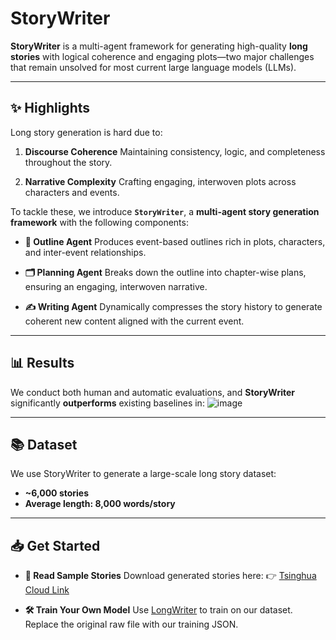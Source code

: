 # StoryWriter

**StoryWriter** is a multi-agent framework for generating high-quality **long stories** with logical coherence and engaging plots—two major challenges that remain unsolved for most current large language models (LLMs).

---

## ✨ Highlights

Long story generation is hard due to:

1. **Discourse Coherence**
   Maintaining consistency, logic, and completeness throughout the story.

2. **Narrative Complexity**
   Crafting engaging, interwoven plots across characters and events.

To tackle these, we introduce **`StoryWriter`**, a **multi-agent story generation framework** with the following components:

* **🧠 Outline Agent**
  Produces event-based outlines rich in plots, characters, and inter-event relationships.

* **🗂️ Planning Agent**
  Breaks down the outline into chapter-wise plans, ensuring an engaging, interwoven narrative.

* **✍️ Writing Agent**
  Dynamically compresses the story history to generate coherent new content aligned with the current event.

---

## 📊 Results

We conduct both human and automatic evaluations, and **StoryWriter** significantly **outperforms** existing baselines in:
![image](https://github.com/user-attachments/assets/a23eb560-1870-4661-ad10-27d378ca470f)



---

## 📚 Dataset

We use StoryWriter to generate a large-scale long story dataset:

* **\~6,000 stories**
* **Average length: 8,000 words/story**

---

## 📥 Get Started

* **📖 Read Sample Stories**
  Download generated stories here:
  👉 [Tsinghua Cloud Link](https://cloud.tsinghua.edu.cn/f/6173850b58114951ab7e/)

* **🛠️ Train Your Own Model**
  Use [LongWriter](https://github.com/THUDM/LongWriter/tree/main) to train on our dataset.
  Replace the original raw file with our training JSON.
